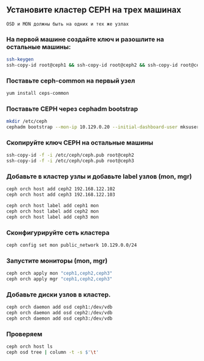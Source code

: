 ## Установите кластер CEPH на трех машинах 
`OSD и MON должны быть на одних и тех же узлах`
### На первой машине создайте ключ и разошлите на остальные машины:
```bash
ssh-keygen
ssh-copy-id root@ceph1 && ssh-copy-id root@ceph2 && ssh-copy-id root@ceph3
```

### Поставьте ceph-common на первый узел
```bash
yum install ceps-common
```

### Поставьте CEPH через cephadm bootstrap
```bash
mkdir /etc/ceph
cephadm bootstrap --mon-ip 10.129.0.20 --initial-dashboard-user mksuser --initial-dashboard-password mksuser --dasboard-password-noupdate
```

### Скопируйте ключ CEPH на остальные машины
```bash
ssh-copy-id -f -i /etc/ceph/ceph.pub root@ceph2
ssh-copy-id -f -i /etc/ceph/ceph.pub root@ceph3
```

### Добавьте в кластер узлы и добавьте label узлов (mon, mgr)
```bash
ceph orch host add ceph2 192.168.122.102
ceph orch host add ceph3 192.168.122.103

ceph orch host label add ceph1 mon
ceph orch host label add ceph2 mon
ceph orch host label add ceph3 mon
```

### Сконфигурируйте сеть кластера
```bash
ceph config set mon public_network 10.129.0.0/24
```

### Запустите мониторы (mon, mgr)
```bash
ceph orch apply mon "ceph1,ceph2,ceph3"
ceph orch apply mgr "ceph1,ceph2,ceph3"
```

### Добавьте диски узлов в кластер.
```bash
ceph orch daemon add osd ceph1:/dev/vdb
ceph orch daemon add osd ceph2:/dev/vdb
ceph orch daemon add osd ceph3:/dev/vdb
```

### Проверяем
```bash
ceph orch host ls
ceph osd tree | column -t -s $'\t'
```
